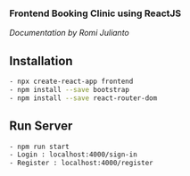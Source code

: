 ### Frontend Booking Clinic using ReactJS

_Documentation by Romi Julianto_

## Installation

```bash
- npx create-react-app frontend
- npm install --save bootstrap
- npm install --save react-router-dom
```

## Run Server

```bash
- npm run start
- Login : localhost:4000/sign-in
- Register : localhost:4000/register
```